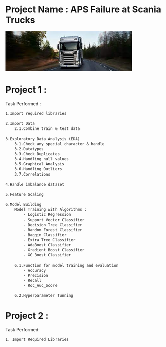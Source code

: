 # Project Name : APS Failure at Scania Trucks

![Alt text](image.png)

# Project 1 :
Task Performed :

    1.Import required libraries

    2.Import Data
        2.1.Combine train & test data

    3.Exploratory Data Analysis (EDA)
        3.1.Check any special character & handle
        3.2.Datatypes
        3.3.Check Duplicates
        3.4.Handling null values
        3.5.Graphical Analysis
        3.6.Handling Outliers
        3.7.Correlations

    4.Handle imbalance dataset

    5.Feature Scaling

    6.Model Building
        Model Training with Algorithms :
            - Logistic Regression
            - Support Vector Classifier
            - Decision Tree Classifier
            - Random Forest Classifier
            - Baggin Classifier
            - Extra Tree Classifier
            - AdaBoost Classifier
            - Gradient Boost Classifier
            - XG Boost Classifier

        6.1.Function for model training and evaluation
            - Accuracy
            - Precision
            - Recall
            - Roc_Auc_Score
            
        6.2.Hyperparameter Tunning
    
# Project 2 :
Task Performed:

    1. Import Required Libraries

